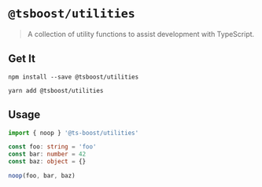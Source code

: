 # `@tsboost/utilities`

> A collection of utility functions to assist development with TypeScript.

## Get It

```shell
npm install --save @tsboost/utilities

yarn add @tsboost/utilities
```

## Usage

```typescript
import { noop } '@ts-boost/utilities'

const foo: string = 'foo'
const bar: number = 42
const baz: object = {}

noop(foo, bar, baz)
```
